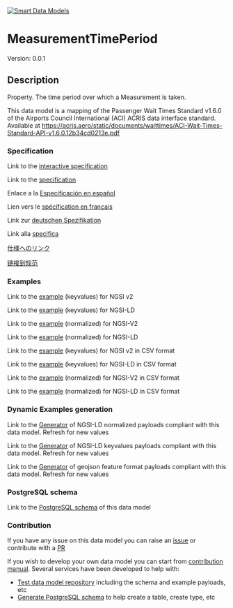 [![Smart Data Models](https://smartdatamodels.org/wp-content/uploads/2022/01/SmartDataModels_logo.png "Logo")](https://smartdatamodels.org)
# MeasurementTimePeriod
Version: 0.0.1

## Description 

Property. The time period over which a Measurement is taken.

This data model is a mapping of the Passenger Wait Times Standard v1.6.0 of the Airports Council International (ACI) ACRIS data interface standard. Available at https://acris.aero/static/documents/waittimes/ACI-Wait-Times-Standard-API-v1.6.0.12b34cd0213e.pdf
### Specification

Link to the [interactive specification](https://swagger.lab.fiware.org/?url=https://smart-data-models.github.io/dataModel.ACRIS/MeasurementTimePeriod/swagger.yaml)

Link to the [specification](https://github.com/smart-data-models/dataModel.ACRIS/blob/master/MeasurementTimePeriod/doc/spec.md)

Enlace a la [Especificación en español](https://github.com/smart-data-models/dataModel.ACRIS/blob/master/MeasurementTimePeriod/doc/spec_ES.md)

Lien vers le [spécification en français](https://github.com/smart-data-models/dataModel.ACRIS/blob/master/MeasurementTimePeriod/doc/spec_FR.md)

Link zur [deutschen Spezifikation](https://github.com/smart-data-models/dataModel.ACRIS/blob/master/MeasurementTimePeriod/doc/spec_DE.md)

Link alla [specifica](https://github.com/smart-data-models/dataModel.ACRIS/blob/master/MeasurementTimePeriod/doc/spec_IT.md)

[仕様へのリンク](https://github.com/smart-data-models/dataModel.ACRIS/blob/master/MeasurementTimePeriod/doc/spec_JA.md)

[链接到规范](https://github.com/smart-data-models/dataModel.ACRIS/blob/master/MeasurementTimePeriod/doc/spec_ZH.md)
### Examples

Link to the [example](https://smart-data-models.github.io/dataModel.ACRIS/MeasurementTimePeriod/examples/example.json) (keyvalues) for NGSI v2

Link to the [example](https://smart-data-models.github.io/dataModel.ACRIS/MeasurementTimePeriod/examples/example.jsonld) (keyvalues) for NGSI-LD

Link to the [example](https://smart-data-models.github.io/dataModel.ACRIS/MeasurementTimePeriod/examples/example-normalized.json) (normalized) for NGSI-V2

Link to the [example](https://smart-data-models.github.io/dataModel.ACRIS/MeasurementTimePeriod/examples/example-normalized.jsonld) (normalized) for NGSI-LD

Link to the [example](https://github.com/smart-data-models/dataModel.ACRIS/blob/master/MeasurementTimePeriod/examples/example.json.csv) (keyvalues) for NGSI v2 in CSV format

Link to the [example](https://github.com/smart-data-models/dataModel.ACRIS/blob/master/MeasurementTimePeriod/examples/example.jsonld.csv) (keyvalues) for NGSI-LD in CSV format

Link to the [example](https://github.com/smart-data-models/dataModel.ACRIS/blob/master/MeasurementTimePeriod/examples/example-normalized.json.csv) (normalized) for NGSI-V2 in CSV format

Link to the [example](https://github.com/smart-data-models/dataModel.ACRIS/blob/master/MeasurementTimePeriod/examples/example-normalized.jsonld.csv) (normalized) for NGSI-LD in CSV format
### Dynamic Examples generation

Link to the [Generator](https://smartdatamodels.org/extra/ngsi-ld_generator.php?schemaUrl=https://raw.githubusercontent.com/smart-data-models/dataModel.ACRIS/master/MeasurementTimePeriod/schema.json&email=info@smartdatamodels.org) of NGSI-LD normalized payloads compliant with this data model. Refresh for new values

Link to the [Generator](https://smartdatamodels.org/extra/ngsi-ld_generator_keyvalues.php?schemaUrl=https://raw.githubusercontent.com/smart-data-models/dataModel.ACRIS/master/MeasurementTimePeriod/schema.json&email=info@smartdatamodels.org) of NGSI-LD keyvalues payloads compliant with this data model. Refresh for new values

Link to the [Generator](https://smartdatamodels.org/extra/geojson_features_generator.php?schemaUrl=https://raw.githubusercontent.com/smart-data-models/dataModel.ACRIS/master/MeasurementTimePeriod/schema.json&email=info@smartdatamodels.org) of geojson feature format payloads compliant with this data model. Refresh for new values
### PostgreSQL schema

Link to the [PostgreSQL schema](https://github.com/smart-data-models/dataModel.ACRIS/blob/master/MeasurementTimePeriod/schema.sql) of this data model
### Contribution

 If you have any issue on this data model you can raise an [issue](https://github.com/smart-data-models/dataModel.ACRIS/issues)  or contribute with a [PR](https://github.com/smart-data-models/dataModel.ACRIS/pulls)

 If you wish to develop your own data model you can start from [contribution manual](https://bit.ly/contribution_manual). Several services have been developed to help with: 
 - [Test data model repository](https://smartdatamodels.org/index.php/data-models-contribution-api/) including the schema and example payloads, etc
 - [Generate PostgreSQL schema](https://smartdatamodels.org/index.php/sql-service/) to help create a table, create type, etc